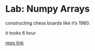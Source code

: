 
# Lab: Numpy Arrays
constructing chess boards like it’s 1980. 

it tooks 6 hour

[repo link](https://github.com/fadiHB/chess-board)
